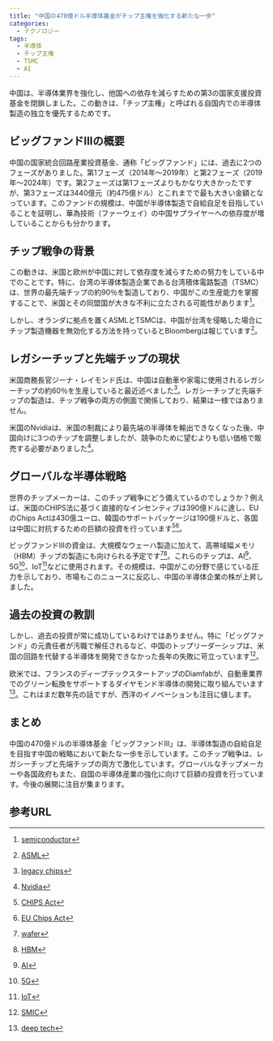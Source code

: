 ```yaml
---
title: "中国の470億ドル半導体基金がチップ主権を強化する新たな一歩"
categories:
  - テクノロジー
tags:
  - 半導体
  - チップ主権
  - TSMC
  - AI
---
```

中国は、半導体業界を強化し、他国への依存を減らすための第3の国家支援投資基金を閉鎖しました。この動きは、「チップ主権」と呼ばれる自国内での半導体製造の独立を優先するためです。

## ビッグファンドIIIの概要

中国の国家統合回路産業投資基金、通称「ビッグファンド」には、過去に2つのフェーズがありました。第1フェーズ（2014年～2019年）と第2フェーズ（2019年～2024年）です。第2フェーズは第1フェーズよりもかなり大きかったですが、第3フェーズは3440億元（約475億ドル）とこれまでで最も大きい金額となっています。このファンドの規模は、中国が半導体製造で自給自足を目指していることを証明し、華為技術（ファーウェイ）の中国サプライヤーへの依存度が増していることからも分かります。

## チップ戦争の背景

この動きは、米国と欧州が中国に対して依存度を減らすための努力をしている中でのことです。特に、台湾の半導体製造企業である台湾積体電路製造（TSMC）は、世界の最先端チップの約90％を製造しており、中国がこの生産能力を掌握することで、米国とその同盟国が大きな不利に立たされる可能性があります[^1]。

しかし、オランダに拠点を置くASMLとTSMCは、中国が台湾を侵略した場合にチップ製造機器を無効化する方法を持っているとBloombergは報じています[^2]。

## レガシーチップと先端チップの現状

米国商務長官ジーナ・レイモンド氏は、中国は自動車や家電に使用されるレガシーチップの約60％を生産していると最近述べました[^3]。レガシーチップと先端チップの製造は、チップ戦争の両方の側面で関係しており、結果は一様ではありません。

米国のNvidiaは、米国の制裁により最先端の半導体を輸出できなくなった後、中国向けに3つのチップを調整しましたが、競争のために望むよりも低い価格で販売する必要がありました[^4]。

## グローバルな半導体戦略

世界のチップメーカーは、このチップ戦争にどう備えているのでしょうか？例えば、米国のCHIPS法に基づく直接的なインセンティブは390億ドルに達し、EUのChips Actは430億ユーロ、韓国のサポートパッケージは190億ドルと、各国は中国に対抗するための巨額の投資を行っています[^5][^6]。

ビッグファンドIIIの資金は、大規模なウェーハ製造に加えて、高帯域幅メモリ（HBM）チップの製造にも向けられる予定です[^7][^8]。これらのチップは、AI[^9]、5G[^10]、IoT[^11]などに使用されます。その規模は、中国がこの分野で感じている圧力を示しており、市場もこのニュースに反応し、中国の半導体企業の株が上昇しました。

## 過去の投資の教訓

しかし、過去の投資が常に成功しているわけではありません。特に「ビッグファンド」の元責任者が汚職で解任されるなど、中国のトップリーダーシップは、米国の回路を代替する半導体を開発できなかった長年の失敗に苛立っています[^12]。

欧米では、フランスのディープテックスタートアップのDiamfabが、自動車業界でのグリーン転換をサポートするダイヤモンド半導体の開発に取り組んでいます[^13]。これはまだ数年先の話ですが、西洋のイノベーションも注目に値します。

## まとめ

中国の470億ドルの半導体基金「ビッグファンドIII」は、半導体製造の自給自足を目指す中国の戦略において新たな一歩を示しています。このチップ戦争は、レガシーチップと先端チップの両方で激化しています。グローバルなチップメーカーや各国政府もまた、自国の半導体産業の強化に向けて巨額の投資を行っています。今後の展開に注目が集まります。

## 参考URL

[^1]: [semiconductor](https://eow.alc.co.jp/search?q=semiconductor)
[^2]: [ASML](https://www.asml.com/ja-jp)
[^3]: [legacy chips](https://www.bloomberg.co.jp/news/articles/2024-03-19/SAKDUZT0G1KW00)
[^4]: [Nvidia](https://www.nvidia.com/ja-jp/)
[^5]: [CHIPS Act](https://www.jetro.go.jp/biz/areareports/special/2023/0501/f620adcf8aefb0df.html)
[^6]: [EU Chips Act](https://www.semiconportal.com/archive/blog/insiders/nagami/230424-pickup755.html#:~:text=%E2%86%92%EF%BC%8AEU%20Chips%20Act,%E7%8B%AC%E5%8D%A0%E3%81%97%E3%81%A6%E3%81%84%E3%82%8B%E6%97%A8%E3%80%82)
[^7]: [wafer](https://eow.alc.co.jp/search?q=wafer)
[^8]: [HBM](https://www.inrevium.com/pickup/hbm/#:~:text=HBM%EF%BC%88High%20Bandwidth%20Memory%EF%BC%89%E3%81%A8%E3%81%AF,-HBM%EF%BC%88High%20Bandwidth&text=%E3%83%A1%E3%83%A2%E3%83%AA%E3%81%A8%E3%83%97%E3%83%AD%E3%82%BB%E3%83%83%E3%82%B5%E3%82%92%E7%B5%90%E3%82%93,%E3%81%93%E3%81%A8%E3%82%92%E7%A4%BA%E3%81%97%E3%81%A6%E3%81%84%E3%81%BE%E3%81%99%E3%80%82)
[^9]: [AI](https://aimusic.tv/)
[^10]: [5G](https://www.docomo.ne.jp/area/5g/)
[^11]: [IoT](https://www.ntt.com/business/services/network/m2m-remote-access/bmobile/archive_01.html#:~:text=%E3%80%8CIoT%EF%BC%88Internet%20of%20Things%EF%BC%89,%E3%81%AB%E6%99%AE%E5%8F%8A%E3%81%97%E3%81%A6%E3%81%84%E3%81%BE%E3%81%99%E3%80%82)
[^12]: [SMIC](https://www.smics.com/jp/)
[^13]: [deep tech](https://www.aist.go.jp/aist_j/magazine/20240228.html#:~:text=%E3%83%87%E3%82%A3%E3%83%BC%E3%83%97%E3%83%86%E3%83%83%E3%82%AF%E3%81%A8%E3%81%AF%E3%80%81%E7%A4%BE%E4%BC%9A,%E4%B8%80%E9%83%A8%E3%81%A8%E8%A8%80%E3%81%88%E3%81%BE%E3%81%99%E3%80%82)
